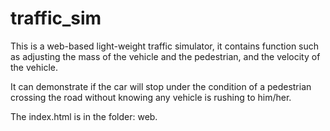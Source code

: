# traffic_sim

This is a web-based light-weight traffic simulator, it contains function such as adjusting the mass of the vehicle and the pedestrian, and the velocity of the vehicle.

It can demonstrate if the car will stop under the condition of a pedestrian crossing the road without knowing any vehicle is rushing to him/her.

The index.html is in the folder: web.